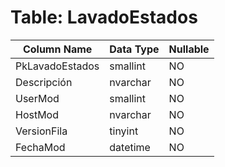 # Table: LavadoEstados

| Column Name | Data Type | Nullable |
|-------------|-----------|----------|
| PkLavadoEstados | smallint | NO |
| Descripción | nvarchar | NO |
| UserMod | smallint | NO |
| HostMod | nvarchar | NO |
| VersionFila | tinyint | NO |
| FechaMod | datetime | NO |
